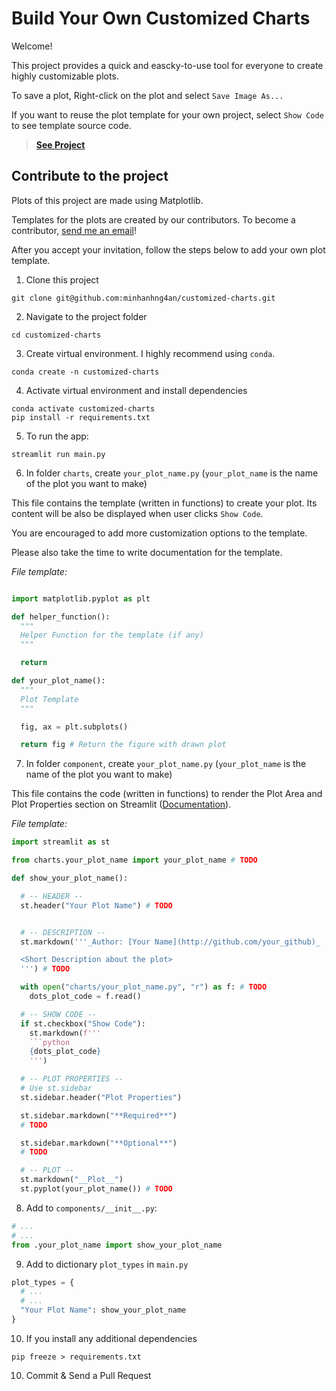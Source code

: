 # Build Your Own Customized Charts

Welcome!

This project provides a quick and eascky-to-use tool for everyone to create highly customizable plots.

To save a plot, Right-click on the plot and select `Save Image As...`

If you want to reuse the plot template for your own project, select `Show Code` to see template source code.

> **<a href="https://share.streamlit.io/minhanhng4an/customized-charts/main/main.py" target="_blank">See Project</a>**


## Contribute to the project

Plots of this project are made using Matplotlib.

Templates for the plots are created by our contributors. To become a contributor, [send me an email](mailto:anhminhnguyen.ds@gmail.com)!

After you accept your invitation, follow the steps below to add your own plot template.

1. Clone this project

```
git clone git@github.com:minhanhng4an/customized-charts.git
```

2. Navigate to the project folder

```
cd customized-charts
```

3. Create virtual environment. I highly recommend using `conda`.

```
conda create -n customized-charts
```

4. Activate virtual environment and install dependencies

```
conda activate customized-charts
pip install -r requirements.txt
```

5. To run the app:

```
streamlit run main.py
```

6. In folder `charts`, create `your_plot_name.py` (`your_plot_name` is the name of the plot you want to make)

This file contains the template (written in functions) to create your plot. Its content will be also be displayed when user clicks `Show Code`.

You are encouraged to add more customization options to the template.

Please also take the time to write documentation for the template.

_File template:_

```python

import matplotlib.pyplot as plt

def helper_function():
  """
  Helper Function for the template (if any)
  """

  return

def your_plot_name():
  """
  Plot Template
  """

  fig, ax = plt.subplots()

  return fig # Return the figure with drawn plot

```

7. In folder `component`, create `your_plot_name.py` (`your_plot_name` is the name of the plot you want to make)

This file contains the code (written in functions) to render the Plot Area and Plot Properties section on Streamlit (<a href="https://docs.streamlit.io/en/stable/api.html" target="_blank">Documentation</a>).



_File template:_

````python
import streamlit as st

from charts.your_plot_name import your_plot_name # TODO

def show_your_plot_name():

  # -- HEADER --
  st.header("Your Plot Name") # TODO


  # -- DESCRIPTION --
  st.markdown('''_Author: [Your Name](http://github.com/your_github)_

  <Short Description about the plot>
  ''') # TODO

  with open("charts/your_plot_name.py", "r") as f: # TODO
    dots_plot_code = f.read()

  # -- SHOW CODE --
  if st.checkbox("Show Code"):
    st.markdown(f'''
    ```python
    {dots_plot_code}
    ''')

  # -- PLOT PROPERTIES --
  # Use st.sidebar
  st.sidebar.header("Plot Properties")

  st.sidebar.markdown("**Required**")
  # TODO

  st.sidebar.markdown("**Optional**")
  # TODO

  # -- PLOT --
  st.markdown("__Plot__")
  st.pyplot(your_plot_name()) # TODO

````

8. Add to `components/__init__.py`:

```python
# ...
# ...
from .your_plot_name import show_your_plot_name
```

9. Add to dictionary `plot_types` in `main.py`

```python
plot_types = {
  # ...
  # ...
  "Your Plot Name": show_your_plot_name
}
```
10. If you install any additional dependencies
```
pip freeze > requirements.txt
```

10. Commit & Send a Pull Request
